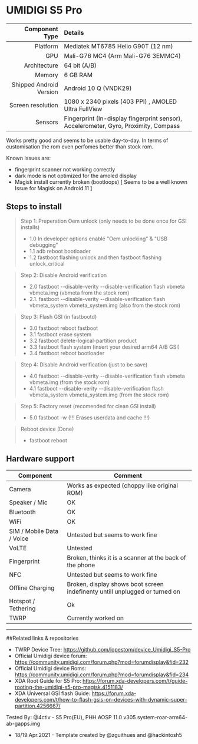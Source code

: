 # UMIDIGI S5 Pro
Component Type | Details
-------:|:-------------------------
Platform | Mediatek MT6785 Helio G90T (12 nm)
GPU     | Mali-G76 MC4 (Arm Mali-G76 3EMMC4)
Architecture | 64 bit (A/B)
Memory  | 6 GB RAM
Shipped Android Version | 	Android 10 Q (VNDK29)
Screen resolution | 1080 x 2340 pixels (403 PPI) , AMOLED Ultra FullView
Sensors | Fingerprint (In-display fingerprint sensor), Accelerometer, Gyro, Proximity, Compass

Works pretty good and seems to be usable day-to-day. In terms of customisation the rom even perfomes better than stock rom.

Known Issues are:
* fingerprint scanner not working correctly
* dark mode is not optimized for the amoled display
* Magisk install currently broken (bootloops) [ Seems to be a well known Issue for Magisk on Android 11 ]

## Steps to install

> Step 1: Preperation Oem unlock (only needs to be done once for GSI installs)
> * 1.0 In developer options enable "Oem unlocking" & "USB debugging"
> * 1.1 adb reboot bootloader
> * 1.2 fastboot flashing unlock and then fastboot flashing unlock_critical

> Step 2: Disable Android verification
> * 2.0 fastboot --disable-verity --disable-verification flash vbmeta vbmeta.img (vbmeta from the stock rom)
> * 2.1. fastboot --disable-verity --disable-verification flash vbmeta_system vbmeta_system.img (also from the stock rom)


> Step 3: Flash GSI (in fastbootd)
> * 3.0 fastboot reboot fastboot
> * 3.1 fastboot erase system
> * 3.2 fastboot delete-logical-partition product
> * 3.3 fastboot flash system (insert your desired arm64 A/B GSI)
> * 3.4 fastboot reboot bootloader

> Step 4: Disable Android verification (just to be save)
> * 4.0 fastboot --disable-verity --disable-verification flash vbmeta vbmeta.img (from the stock rom)
> * 4.1 fastboot --disable-verity --disable-verification flash vbmeta_system vbmeta_system.img (from the stock rom)

> Step 5: Factory reset (recomended for clean GSI install)
> * 5.0 fastboot -w (!!! Erases userdata and cache !!!)

> Reboot device (Done)
> * fastboot reboot

## Hardware support

| Component                 |      Comment                                              |
|---------------------------|-----------------------------------------------------------|
| Camera                    | Works as expected (choppy like original ROM)                                                    |
| Speaker / Mic             | OK                                                    |
| Bluetooth                 | OK                                                    |
| WiFi                      | OK                                                    |
| SIM / Mobile Data / Voice | Untested but seems to work fine                                                    |
| VoLTE                     | Untested                                                    |
| Fingerprint               | Broken, thinks it is a scanner at the back of the phone                                                    |
| NFC                       | Untested but seems to work fine                                                    |
| Offline Charging          | Broken, display shows boot screen indefinenty untill unplugged or turned on                                                    |
| Hotspot / Tethering       | Ok                                                   |
| TWRP                      | Currently worked on                                                   |
---

##Related links & repositories

* TWRP Device Tree: https://github.com/lopestom/device_Umidigi_S5-Pro
* Official Umidigi device forum: https://community.umidigi.com/forum.php?mod=forumdisplay&fid=232
* Official Umidigi device Roms: https://community.umidigi.com/forum.php?mod=forumdisplay&fid=234
* XDA Root Guide for S5 Pro: https://forum.xda-developers.com/t/guide-rooting-the-umidigi-s5-pro-magisk.4151183/
* XDA Universal GSI flash Guide: https://forum.xda-developers.com/t/how-to-flash-gsis-on-devices-with-dynamic-super-partition.4256667/

Tested By: @4ctiv - S5 Pro(EU), PHH AOSP 11.0 v305 system-roar-arm64-ab-gapps.img
 - 18/19.Apr.2021 - Template created by @zguithues and @hackintosh5